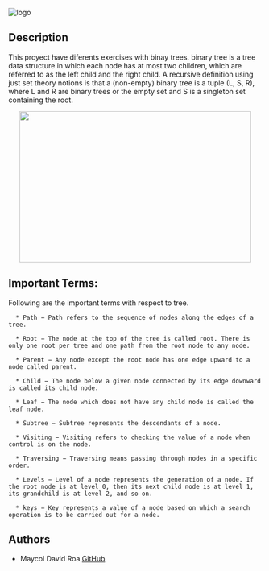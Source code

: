 
![logo](https://user-images.githubusercontent.com/85509333/145334215-1a18b1d0-b75b-4b6b-8b01-dd06dd86d314.jpg)

##  ##

## Description

This proyect have diferents exercises with binay trees. binary tree is a tree data structure in which each node has at most two children, which are referred to as the left child and the right child. A recursive definition using just set theory notions is that a (non-empty) binary tree is a tuple (L, S, R), where L and R are binary trees or the empty set and S is a singleton set containing the root.

<p align="center">
  <img width="460" height="300" src="https://www.tutorialspoint.com/data_structures_algorithms/images/binary_tree.jpg">
</p>

## Important Terms:

   Following are the important terms with respect to tree.

      * Path − Path refers to the sequence of nodes along the edges of a tree.

      * Root − The node at the top of the tree is called root. There is only one root per tree and one path from the root node to any node.

      * Parent − Any node except the root node has one edge upward to a node called parent.

      * Child − The node below a given node connected by its edge downward is called its child node.

      * Leaf − The node which does not have any child node is called the leaf node.

      * Subtree − Subtree represents the descendants of a node.

      * Visiting − Visiting refers to checking the value of a node when control is on the node.

      * Traversing − Traversing means passing through nodes in a specific order.

      * Levels − Level of a node represents the generation of a node. If the root node is at level 0, then its next child node is at level 1, its grandchild is at level 2, and so on.

      * keys − Key represents a value of a node based on which a search operation is to be carried out for a node.

## Authors

* Maycol David Roa [GitHub](https://github.com/maycolroa)
